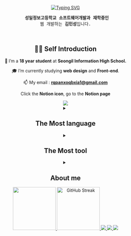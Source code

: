 <div align="center">
 
[![Typing SVG](https://readme-typing-svg.herokuapp.com?font=Chewy&color=C468I3&size=45&center=true&vCenter=true&width=404&height=53&lines=%E3%80%80%E3%80%80Hi!%2C+I'm+Minsung+Kim+%E3%80%80%E3%80%80)](https://git.io/typing-svg)

 <pre>
 <strong>성일정보고등학교 소프트웨어개발과 재학중인</strong>
 웹 개발하는 <strong>김민성</strong>입니다. </pre><br>
 
## 🙋‍♂️ Self Introduction
🌱 I’m a <Strong>18 year student</strong> at <strong>Seongil Information High School.</strong>

🎓 I’m currently studying <strong>web design</strong> and <strong>Front-end</strong>.

📫 My email : **rqpanxoqbxia1@gmail.com**

<p align="center">Click the <strong>Notion icon</strong>, go to the <strong>Notion page</strong></p>
<a href="https://hallowed-bonnet-3c9.notion.site/Main-Page-Portfolio-a0e96fef15d048e5b0c6652ac2e84323?pvs=4"><img src="https://img.shields.io/badge/Notion-000000?style=for-the-badge&logo=Notion&logoColor=white" /></a> <!-- Notion Icon Click Event -->

<br>

<details>
  <summary><h2>The Most language</h2></summary>
  <p align="center"> <!--language-->
     <img src="https://img.shields.io/badge/Java-ED8B00?style=for-the-badge&logo=java&logoColor=white" /> <!-- JAVA -->
     <img src="https://img.shields.io/badge/Python-FFD43B?style=for-the-badge&logo=python&logoColor=blue" /> <!-- Python --> <br> Web Language <br>
     <img src="https://img.shields.io/badge/html5-E34F26?style=for-the-badge&logo=html5&logoColor=white">  <!-- HTML -->
     <img src="https://img.shields.io/badge/CSS3-1572B6?style=for-the-badge&logo=CSS3&logoColor=white"> <!-- CSS -->
     <img src="https://img.shields.io/badge/JavaScript-F7DF1E?style=for-the-badge&logo=JavaScript&logoColor=white"> <!-- JavaScript -->
     <img src="https://img.shields.io/badge/jquery-0769AD?style=for-the-badge&logo=jquery&logoColor=white"> <!-- jQuery -->
  </p>
</details>
<details>
  <summary><h2>The Most tool</h2></summary>
  <p aling="center"><!--tools-->
     <img src="https://img.shields.io/badge/Eclipse-2C2255?style=for-the-badge&logo=eclipse&logoColor=white" /> <!-- Eclips -->
     <img src="https://img.shields.io/static/v1?style=for-the-badge&message=IntelliJ+IDEA&color=000000&logo=IntelliJ+IDEA&logoColor=FFFFFF&label="> <!-- IntelliJ -->
     <img src="https://img.shields.io/badge/Visual_Studio_Code-0078D4?style=for-the-badge&logo=visual%20studio%20code&logoColor=white" /> <!-- VisualStudioCode -->
     <img src="https://img.shields.io/badge/Figma-F24E1E?style=for-the-badge&logo=Figma&logoColor=white" /> <!-- Figma -->
  </p>
</details>
<details>
  <summary><h2>About me</h2></summary>
 
   | What | When | Where |
   |:--------:|:--------:|:--------:|
   | 성일정보고등학교 소프트웨어 개발과 재학중 | 2023. 03. 2 ~ 현재 | Sungil Information High School | 
   | 성일정보고등학교 프로그래머스 동아리 | 2024. 03 ~ 현재 | Sungil Information Hight School programmers |
   | 성일정보고등학교 소프트웨어 웹 개발 스터디 | 2024. 03 ~ 현재 | Sungil Software Study (SSS) |
   | 성일정보고등학교 방과후 자바 기초 | 2023. 05. 11 ~ 2023. 07. 19 | Java basic After School Class |
   | 성일정보고등학교 방과후 자바 심화 | 2023. 08. 08 ~ 2023. 12. 21 | Java middle After School Class |
   | 성일정보고등학교 방과후 웹 수업 | 2023. 08. 08 ~ 2023. 12. 21 | Web After School Class |
   | 삼성 (SW) AI 수업 | 2023. 6. 26 ~ 2023. 8. 28 | After School Class |
   | Devfest Songdo 2023 at 송도 컨벤시아 | 2023. 12. 10 | Songdo Keonbensia |
   | 성일정보고등학교 방과후 자바 Lv.3 | 2024. 04. 11 ~ 2024. 05. 30 | Java.Lv3 After School Class |
   | 성일정보고등학교 방과후 자바 Lv.4 | 2024. 06. 04 ~ 현재 | Java.Lv4 After School Class |
 
</details>
<div>
  <a href="https://github.com/RamonLarcherRibeiro">
  <img loading="lazy" height="140em" src="https://github-readme-stats.vercel.app/api/top-langs/?username=pm4c1&layout=compact&langs_count=7&theme=algolia"/>
  <img height="140em" src="https://streak-stats.demolab.com?user=pm4c1&theme=algolia" alt="GitHub Streak" />  
  <img src="https://github-profile-summary-cards.vercel.app/api/cards/profile-details?username=pm4c1&theme=algolia">
  <img src="https://github-profile-summary-cards.vercel.app/api/cards/most-commit-language?username=pm4c1&theme=algolia">
  <img src="https://github-profile-summary-cards.vercel.app/api/cards/stats?username=pm4c1&theme=algolia">
</div>
</div>
